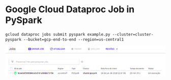 # Google Cloud Dataproc Job in PySpark  

```
gcloud dataproc jobs submit pyspark example.py --cluster=cluster-pyspark --bucket=gcp-end-to-end --region=us-central1
```  

<img src=https://github.com/RubensZimbres/Repo-2020/blob/master/Google-Cloud-Dataproc/dataproc.png>
